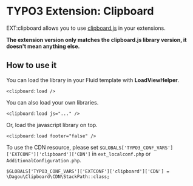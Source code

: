 # TYPO3 Extension: Clipboard

EXT:clipboard allows you to use [clipboard.js](https://clipboardjs.com/) in your extensions.

**The extension version only matches the clipboard.js library version, it doesn't mean anything else.**

## How to use it

You can load the library in your Fluid template with **LoadViewHelper**.

    <clipboard:load />

You can also load your own libraries.

    <clipboard:load js="..." />
    
Or, load the javascript library on top.

    <clipboard:load footer="false" />
    
To use the CDN resource, please set `$GLOBALS['TYPO3_CONF_VARS']['EXTCONF']['clipboard']['CDN']` in `ext_localconf.php` or `AdditionalConfiguration.php`.

    $GLOBALS['TYPO3_CONF_VARS']['EXTCONF']['clipboard']['CDN'] = \Dagou\Clipboard\CDN\StackPath::class;